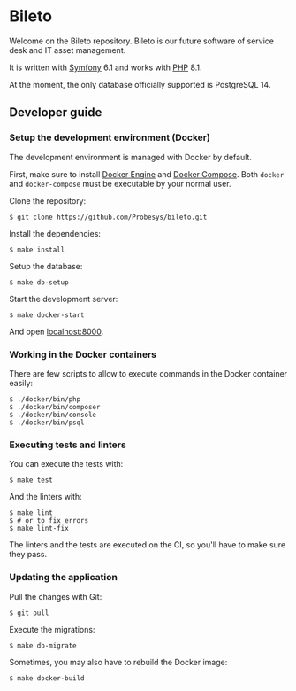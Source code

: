 # Bileto

Welcome on the Bileto repository. Bileto is our future software of service desk and IT asset management.

It is written with [Symfony](https://symfony.com/) 6.1 and works with [PHP](https://www.php.net/) 8.1.

At the moment, the only database officially supported is PostgreSQL 14.

## Developer guide

### Setup the development environment (Docker)

The development environment is managed with Docker by default.

First, make sure to install [Docker Engine](https://docs.docker.com/engine/install/) and [Docker Compose](https://docs.docker.com/compose/install/). Both `docker` and `docker-compose` must be executable by your normal user.

Clone the repository:

```console
$ git clone https://github.com/Probesys/bileto.git
```

Install the dependencies:

```console
$ make install
```

Setup the database:

```console
$ make db-setup
```

Start the development server:

```console
$ make docker-start
```

And open [localhost:8000](http://localhost:8000).

### Working in the Docker containers

There are few scripts to allow to execute commands in the Docker container easily:

```console
$ ./docker/bin/php
$ ./docker/bin/composer
$ ./docker/bin/console
$ ./docker/bin/psql
```

### Executing tests and linters

You can execute the tests with:

```console
$ make test
```

And the linters with:

```console
$ make lint
$ # or to fix errors
$ make lint-fix
```

The linters and the tests are executed on the CI, so you'll have to make sure they pass.

### Updating the application

Pull the changes with Git:

```console
$ git pull
```

Execute the migrations:

```console
$ make db-migrate
```

Sometimes, you may also have to rebuild the Docker image:

```console
$ make docker-build
```
